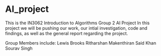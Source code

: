 # AI_project

This is the IN3062 Introduction to Algorithms Group 2 AI Project
In this project we will be pushing our work, our intial investigation, code and findings, as well as the general report regarding the project.

Group Members include:
Lewis Brooks
Ritharshan Makenthiran
Said Khan
Sourav Singh
